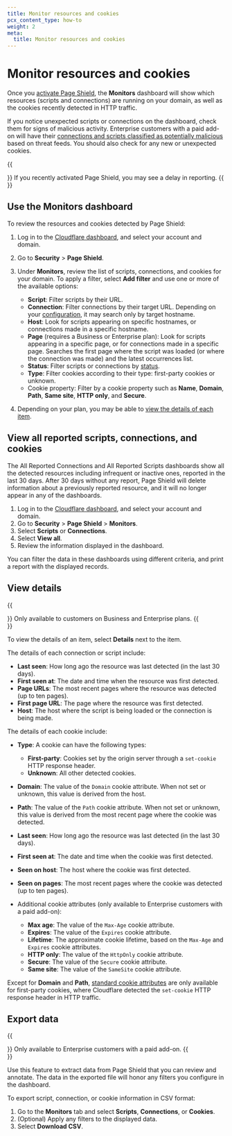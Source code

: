 ```yaml
---
title: Monitor resources and cookies
pcx_content_type: how-to
weight: 2
meta:
  title: Monitor resources and cookies
---
```


# Monitor resources and cookies

Once you [activate Page Shield](/page-shield/get-started/), the **Monitors** dashboard will show which resources (scripts and connections) are running on your domain, as well as the cookies recently detected in HTTP traffic.

If you notice unexpected scripts or connections on the dashboard, check them for signs of malicious activity. Enterprise customers with a paid add-on will have their [connections and scripts classified as potentially malicious](/page-shield/how-it-works/malicious-script-detection/) based on threat feeds. You should also check for any new or unexpected cookies.

{{<Aside type="note">}}
If you recently activated Page Shield, you may see a delay in reporting.
{{</Aside>}}

## Use the Monitors dashboard

To review the resources and cookies detected by Page Shield:

1.  Log in to the [Cloudflare dashboard](https://dash.cloudflare.com/), and select your account and domain.
2.  Go to **Security** > **Page Shield**.
3.  Under **Monitors**, review the list of scripts, connections, and cookies for your domain. To apply a filter, select **Add filter** and use one or more of the available options:

    - **Script**: Filter scripts by their URL.
    - **Connection**: Filter connections by their target URL. Depending on your [configuration](/page-shield/reference/settings/#connection-target-details), it may search only by target hostname.
    - **Host**: Look for scripts appearing on specific hostnames, or connections made in a specific hostname.
    - **Page** (requires a Business or Enterprise plan): Look for scripts appearing in a specific page, or for connections made in a specific page. Searches the first page where the script was loaded (or where the connection was made) and the latest occurrences list.
    - **Status**: Filter scripts or connections by [status](/page-shield/reference/script-statuses/).
    - **Type**: Filter cookies according to their type: first-party cookies or unknown.
    - Cookie property: Filter by a cookie property such as **Name**, **Domain**, **Path**, **Same site**, **HTTP only**, and **Secure**.

5. Depending on your plan, you may be able to [view the details of each item](#view-details).

## View all reported scripts, connections, and cookies

The All Reported Connections and All Reported Scripts dashboards show all the detected resources including infrequent or inactive ones, reported in the last 30 days. After 30 days without any report, Page Shield will delete information about a previously reported resource, and it will no longer appear in any of the dashboards.

1. Log in to the [Cloudflare dashboard](https://dash.cloudflare.com/), and select your account and domain.
2. Go to **Security** > **Page Shield** > **Monitors**.
3. Select **Scripts** or **Connections**.
3. Select **View all**.
4. Review the information displayed in the dashboard.

You can filter the data in these dashboards using different criteria, and print a report with the displayed records.

## View details

{{<Aside type="note">}}
Only available to customers on Business and Enterprise plans.
{{</Aside>}}

To view the details of an item, select **Details** next to the item.

The details of each connection or script include:

- **Last seen**: How long ago the resource was last detected (in the last 30 days).
- **First seen at**: The date and time when the resource was first detected.
- **Page URLs**: The most recent pages where the resource was detected (up to ten pages).
- **First page URL**: The page where the resource was first detected.
- **Host**: The host where the script is being loaded or the connection is being made.

The details of each cookie include:

- **Type**: A cookie can have the following types:

    - **First-party**: Cookies set by the origin server through a `set-cookie` HTTP response header.
    - **Unknown**: All other detected cookies.

- **Domain**: The value of the `Domain` cookie attribute. When not set or unknown, this value is derived from the host.
- **Path**: The value of the `Path` cookie attribute. When not set or unknown, this value is derived from the most recent page where the cookie was detected.
- **Last seen**: How long ago the resource was last detected (in the last 30 days).
- **First seen at**: The date and time when the cookie was first detected.
- **Seen on host**: The host where the cookie was first detected.
- **Seen on pages**: The most recent pages where the cookie was detected (up to ten pages).

- Additional cookie attributes (only available to Enterprise customers with a paid add-on):
    - **Max age**: The value of the `Max-Age` cookie attribute.
    - **Expires**: The value of the `Expires` cookie attribute.
    - **Lifetime**: The approximate cookie lifetime, based on the `Max-Age` and `Expires` cookie attributes.
    - **HTTP only**: The value of the `HttpOnly` cookie attribute.
    - **Secure**: The value of the `Secure` cookie attribute.
    - **Same site**: The value of the `SameSite` cookie attribute.

Except for **Domain** and **Path**, [standard cookie attributes](https://developer.mozilla.org/en-US/docs/Web/HTTP/Cookies) are only available for first-party cookies, where Cloudflare detected the `set-cookie` HTTP response header in HTTP traffic.

## Export data

{{<Aside type="note">}}
Only available to Enterprise customers with a paid add-on.
{{</Aside>}}

Use this feature to extract data from Page Shield that you can review and annotate. The data in the exported file will honor any filters you configure in the dashboard.

To export script, connection, or cookie information in CSV format:

1. Go to the **Monitors** tab and select **Scripts**, **Connections**, or **Cookies**.
2. (Optional) Apply any filters to the displayed data.
3. Select **Download CSV**.
